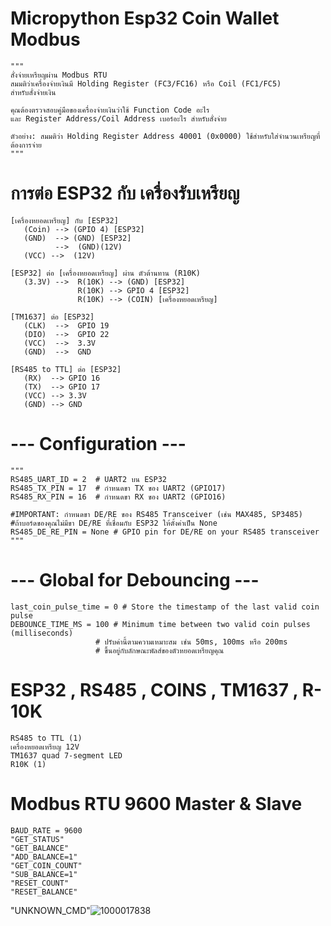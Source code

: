 # Micropython Esp32 Coin Wallet Modbus
    """
    สั่งจ่ายเหรียญผ่าน Modbus RTU
    สมมติว่าเครื่องจ่ายเงินมี Holding Register (FC3/FC16) หรือ Coil (FC1/FC5)
    สำหรับสั่งจ่ายเงิน
    
    คุณต้องตรวจสอบคู่มือของเครื่องจ่ายเงินว่าใช้ Function Code อะไร
    และ Register Address/Coil Address เบอร์อะไร สำหรับสั่งจ่าย
    
    ตัวอย่าง: สมมติว่า Holding Register Address 40001 (0x0000) ใช้สำหรับใส่จำนวนเหรียญที่ต้องการจ่าย
    """
# การต่อ ESP32 กับ เครื่องรับเหรียญ
    [เครื่องหยอดเหรียญ] กับ [ESP32]
       (Coin) --> (GPIO 4) [ESP32]
       (GND)  --> (GND) [ESP32]
              -->  (GND)(12V)
       (VCC) -->  (12V)
       
    [ESP32] ต่อ [เครื่องหยอดเหรียญ] ผ่าน ตัวต้านทาน (R10K)
       (3.3V) -->  R(10K) --> (GND) [ESP32]
                   R(10K) --> GPIO 4 [ESP32]
                   R(10K) --> (COIN) [เครื่องหยอดเหรียญ] 
                   
    [TM1637] ต่อ [ESP32]
       (CLK)  -->  GPIO 19
       (DIO)  -->  GPIO 22
       (VCC)  -->  3.3V
       (GND)  -->  GND
       
    [RS485 to TTL] ต่อ [ESP32]
       (RX)  --> GPIO 16
       (TX)  --> GPIO 17
       (VCC) --> 3.3V
       (GND) --> GND
       
# --- Configuration ---
    """
    RS485_UART_ID = 2  # UART2 บน ESP32
    RS485_TX_PIN = 17  # กำหนดขา TX ของ UART2 (GPIO17)
    RS485_RX_PIN = 16  # กำหนดขา RX ของ UART2 (GPIO16)

    #IMPORTANT: กำหนดขา DE/RE ของ RS485 Transceiver (เช่น MAX485, SP3485)
    #ถ้าบอร์ดของคุณไม่มีขา DE/RE ที่เชื่อมกับ ESP32 ให้ตั้งค่าเป็น None
    RS485_DE_RE_PIN = None # GPIO pin for DE/RE on your RS485 transceiver
    """
    
# --- Global for Debouncing ---
    last_coin_pulse_time = 0 # Store the timestamp of the last valid coin pulse
    DEBOUNCE_TIME_MS = 100 # Minimum time between two valid coin pulses (milliseconds)
                       # ปรับค่านี้ตามความเหมาะสม เช่น 50ms, 100ms หรือ 200ms
                       # ขึ้นอยู่กับลักษณะพัลส์ของตัวหยอดเหรียญคุณ
                       
# ESP32 , RS485 , COINS , TM1637 , R-10K
    RS485 to TTL (1)
    เครื่องหยอดเหรียญ 12V
    TM1637 quad 7-segment LED
    R10K (1)

# Modbus RTU  9600 Master & Slave
    BAUD_RATE = 9600
    "GET_STATUS"
    "GET_BALANCE"
    "ADD_BALANCE=1"
    "GET_COIN_COUNT"
    "SUB_BALANCE=1"
    "RESET_COUNT"
    "RESET_BALANCE"

"UNKNOWN_CMD"![1000017838](https://github.com/user-attachments/assets/10f41497-3a49-4716-b408-10b37d2d699a)

